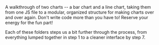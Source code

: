 A walkthrough of two charts -- a bar chart and a line chart, taking them from one JS file to a modular, organized structure for making charts over and over again. Don't write code more than you have to! Reserve your energy for the fun part!

Each of these folders steps us a bit further through the process, from everything lumped together in step 1 to a cleaner interface by step 7.